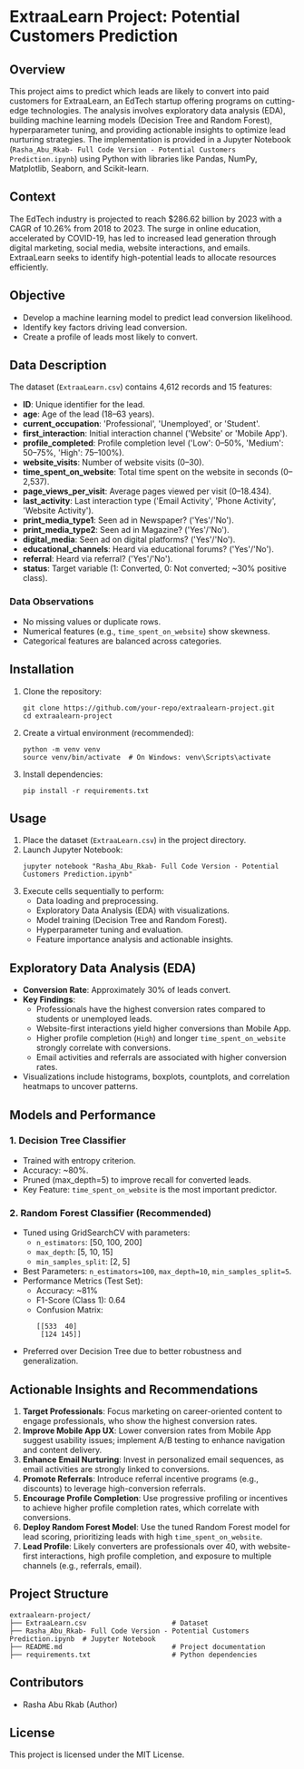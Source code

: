 # ExtraaLearn Project: Potential Customers Prediction

## Overview
This project aims to predict which leads are likely to convert into paid customers for ExtraaLearn, an EdTech startup offering programs on cutting-edge technologies. The analysis involves exploratory data analysis (EDA), building machine learning models (Decision Tree and Random Forest), hyperparameter tuning, and providing actionable insights to optimize lead nurturing strategies. The implementation is provided in a Jupyter Notebook (`Rasha_Abu_Rkab- Full Code Version - Potential Customers Prediction.ipynb`) using Python with libraries like Pandas, NumPy, Matplotlib, Seaborn, and Scikit-learn.

## Context
The EdTech industry is projected to reach $286.62 billion by 2023 with a CAGR of 10.26% from 2018 to 2023. The surge in online education, accelerated by COVID-19, has led to increased lead generation through digital marketing, social media, website interactions, and emails. ExtraaLearn seeks to identify high-potential leads to allocate resources efficiently.

## Objective
- Develop a machine learning model to predict lead conversion likelihood.
- Identify key factors driving lead conversion.
- Create a profile of leads most likely to convert.

## Data Description
The dataset (`ExtraaLearn.csv`) contains 4,612 records and 15 features:
- **ID**: Unique identifier for the lead.
- **age**: Age of the lead (18–63 years).
- **current_occupation**: 'Professional', 'Unemployed', or 'Student'.
- **first_interaction**: Initial interaction channel ('Website' or 'Mobile App').
- **profile_completed**: Profile completion level ('Low': 0–50%, 'Medium': 50–75%, 'High': 75–100%).
- **website_visits**: Number of website visits (0–30).
- **time_spent_on_website**: Total time spent on the website in seconds (0–2,537).
- **page_views_per_visit**: Average pages viewed per visit (0–18.434).
- **last_activity**: Last interaction type ('Email Activity', 'Phone Activity', 'Website Activity').
- **print_media_type1**: Seen ad in Newspaper? ('Yes'/'No').
- **print_media_type2**: Seen ad in Magazine? ('Yes'/'No').
- **digital_media**: Seen ad on digital platforms? ('Yes'/'No').
- **educational_channels**: Heard via educational forums? ('Yes'/'No').
- **referral**: Heard via referral? ('Yes'/'No').
- **status**: Target variable (1: Converted, 0: Not converted; ~30% positive class).

### Data Observations
- No missing values or duplicate rows.
- Numerical features (e.g., `time_spent_on_website`) show skewness.
- Categorical features are balanced across categories.

## Installation
1. Clone the repository:
   ```
   git clone https://github.com/your-repo/extraalearn-project.git
   cd extraalearn-project
   ```
2. Create a virtual environment (recommended):
   ```
   python -m venv venv
   source venv/bin/activate  # On Windows: venv\Scripts\activate
   ```
3. Install dependencies:
   ```
   pip install -r requirements.txt
   ```

## Usage
1. Place the dataset (`ExtraaLearn.csv`) in the project directory.
2. Launch Jupyter Notebook:
   ```
   jupyter notebook "Rasha_Abu_Rkab- Full Code Version - Potential Customers Prediction.ipynb"
   ```
3. Execute cells sequentially to perform:
   - Data loading and preprocessing.
   - Exploratory Data Analysis (EDA) with visualizations.
   - Model training (Decision Tree and Random Forest).
   - Hyperparameter tuning and evaluation.
   - Feature importance analysis and actionable insights.

## Exploratory Data Analysis (EDA)
- **Conversion Rate**: Approximately 30% of leads convert.
- **Key Findings**:
  - Professionals have the highest conversion rates compared to students or unemployed leads.
  - Website-first interactions yield higher conversions than Mobile App.
  - Higher profile completion (`High`) and longer `time_spent_on_website` strongly correlate with conversions.
  - Email activities and referrals are associated with higher conversion rates.
- Visualizations include histograms, boxplots, countplots, and correlation heatmaps to uncover patterns.

## Models and Performance
### 1. Decision Tree Classifier
- Trained with entropy criterion.
- Accuracy: ~80%.
- Pruned (max_depth=5) to improve recall for converted leads.
- Key Feature: `time_spent_on_website` is the most important predictor.

### 2. Random Forest Classifier (Recommended)
- Tuned using GridSearchCV with parameters:
  - `n_estimators`: [50, 100, 200]
  - `max_depth`: [5, 10, 15]
  - `min_samples_split`: [2, 5]
- Best Parameters: `n_estimators=100`, `max_depth=10`, `min_samples_split=5`.
- Performance Metrics (Test Set):
  - Accuracy: ~81%
  - F1-Score (Class 1): 0.64
  - Confusion Matrix:
    ```
    [[533  40]
     [124 145]]
    ```
- Preferred over Decision Tree due to better robustness and generalization.

## Actionable Insights and Recommendations
1. **Target Professionals**: Focus marketing on career-oriented content to engage professionals, who show the highest conversion rates.
2. **Improve Mobile App UX**: Lower conversion rates from Mobile App suggest usability issues; implement A/B testing to enhance navigation and content delivery.
3. **Enhance Email Nurturing**: Invest in personalized email sequences, as email activities are strongly linked to conversions.
4. **Promote Referrals**: Introduce referral incentive programs (e.g., discounts) to leverage high-conversion referrals.
5. **Encourage Profile Completion**: Use progressive profiling or incentives to achieve higher profile completion rates, which correlate with conversions.
6. **Deploy Random Forest Model**: Use the tuned Random Forest model for lead scoring, prioritizing leads with high `time_spent_on_website`.
7. **Lead Profile**: Likely converters are professionals over 40, with website-first interactions, high profile completion, and exposure to multiple channels (e.g., referrals, email).

## Project Structure
```
extraalearn-project/
├── ExtraaLearn.csv                     # Dataset
├── Rasha_Abu_Rkab- Full Code Version - Potential Customers Prediction.ipynb  # Jupyter Notebook
├── README.md                           # Project documentation
├── requirements.txt                    # Python dependencies
```

## Contributors
- Rasha Abu Rkab (Author)

## License
This project is licensed under the MIT License.